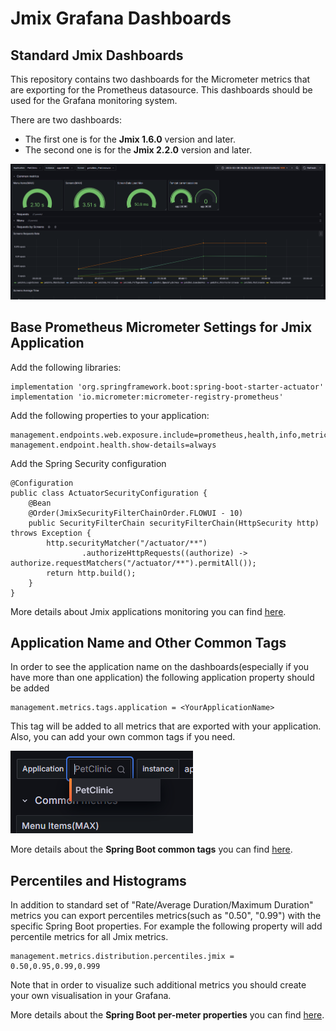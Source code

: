 <h1>Jmix Grafana Dashboards</h1>
<h2>Standard Jmix Dashboards</h2>

This repository contains two dashboards for the Micrometer metrics that are exporting for the Prometheus datasource.
This dashboards should be used for the Grafana monitoring system.

There are two dashboards:
<ul>
    <li>The first one is for the <b>Jmix 1.6.0</b> version and later.</li>
    <li>The second one is for the <b>Jmix 2.2.0</b> version and later.</li>
</ul>
<img src="images/jmix_dashboard.png" alt="Jmix Dashboard"/>

<h2>Base Prometheus Micrometer Settings for Jmix Application</h2>

Add the following libraries:
```
implementation 'org.springframework.boot:spring-boot-starter-actuator'
implementation 'io.micrometer:micrometer-registry-prometheus'
```
Add the following properties to your application:
```
management.endpoints.web.exposure.include=prometheus,health,info,metrics
management.endpoint.health.show-details=always
```
Add the Spring Security configuration

```
@Configuration
public class ActuatorSecurityConfiguration {
    @Bean
    @Order(JmixSecurityFilterChainOrder.FLOWUI - 10)
    public SecurityFilterChain securityFilterChain(HttpSecurity http) throws Exception {
        http.securityMatcher("/actuator/**")
                .authorizeHttpRequests((authorize) -> authorize.requestMatchers("/actuator/**").permitAll());
        return http.build();
    }
}
```

More details about Jmix applications monitoring you can find <a href="https://habr.com/ru/companies/haulmont/articles/825402/">here</a>. 

<h2>Application Name and Other Common Tags</h2>
In order to see the application name on the dashboards(especially if you have more than one application) the following application property should be added

```
management.metrics.tags.application = <YourApplicationName>
```
This tag will be added to all metrics that are exported with your application. Also, you can add your own common tags if you need.

<img src="images/applications_list.png" alt="Applications list"/>

More details about the <b>Spring Boot common tags</b> you can find <a href="https://docs.spring.io/spring-boot/reference/actuator/metrics.html#actuator.metrics.customizing.common-tags">here</a>.

<h2>Percentiles and Histograms</h2>

In addition to standard set of "Rate/Average Duration/Maximum Duration" metrics you can export percentiles metrics(such as "0.50", "0.99") with the specific Spring Boot properties.
For example the following property will add percentile metrics for all Jmix metrics.

```
management.metrics.distribution.percentiles.jmix = 0.50,0.95,0.99,0.999
```
Note that in order to visualize such additional metrics you should create your own visualisation in your Grafana.

More details about the <b>Spring Boot per-meter properties</b> you can find <a href="https://docs.spring.io/spring-boot/reference/actuator/metrics.html#actuator.metrics.customizing.per-meter-properties">here</a>. 




